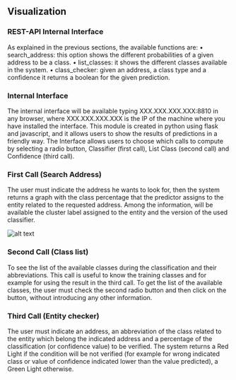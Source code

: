 ## Visualization
### REST-API Internal Interface

As explained in the previous sections, the available functions are:
•	search_address: this option shows the different probabilities of a given address to be a class.
•	list_classes: it shows the different classes available in the system.
•	class_checker: given an address, a class type and a confidence it returns a boolean for the given prediction.

### Internal Interface
The internal interface will be available typing XXX.XXX.XXX.XXX:8810 in any browser, where XXX.XXX.XXX.XXX is the IP of the machine where you have installed the interface. This module is created in python using flask and javascript, and it allows users to show the results of predictions in a friendly way.
The Interface allows users to choose which calls to compute by selecting a radio button, Classifier (first call), List Class (second call) and Confidence (third call).


### First Call (Search Address)
The user must indicate the address he wants to look for, then the system returns a graph with the class percentage that the predictor assigns to the entity related to the requested address. Among the information, will be available the cluster label assigned to the entity and the version of the used classifier.

![alt text](example.jpg "Example")

### Second Call (Class list)
To see the list of the available classes during the classification and their abbreviations. This call is useful to know the training classes and for example for using the result in the third call. To get the list of the available classes, the user must check the second radio button and then click on the button, without introducing any other information.

### Third Call (Entity checker)
The user must indicate an address, an abbreviation of the class related to the entity which belong the indicated address and a percentage of the classification (or confidence value) to be verified. The system returns a Red Light if the condition will be not verified (for example for wrong indicated class or value of confidence indicated lower than the value predicted), a Green Light otherwise. 
